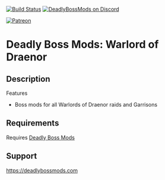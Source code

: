 [![Build Status](https://github.com/DeadlyBossMods/DBM-WoD/workflows/CI/badge.svg)](https://github.com/DeadlyBossMods/DBM-WoD/actions?workflow=CI)
[![DeadlyBossMods on Discord](https://img.shields.io/badge/discord-DeadlyBossMods-738bd7.svg?style=flat)](https://discord.gg/DeadlyBossMods) 

[![Patreon](https://media.forgecdn.net/attachments/76/25/patreon-medium-button.png)](https://www.patreon.com/deadlybossmods)

Deadly Boss Mods: Warlord of Draenor
====================================

Description
-----------
Features
* Boss mods for all Warlords of Draenor raids and Garrisons

Requirements
------------
Requires [Deadly Boss Mods](https://curseforge.com/wow/addons/deadly-boss-mods)

Support
-------
https://deadlybossmods.com
